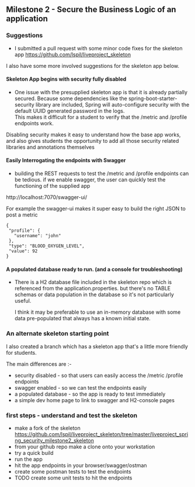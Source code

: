 ## Milestone 2 - Secure the Business Logic of an application

### Suggestions
- I submitted a pull request with some minor code fixes for  the skeleton app
https://github.com/lspil/liveproject_skeleton

I also have some more involved suggestions for the skeleton app below. 

#### Skeleton App begins  with security fully disabled

- One  issue with the presupplied skeleton app is that it is already partially secured. 
 Because some dependencies  like the spring-boot-starter-security library are included,
 Spring will auto-configure security with the default UUID generated password in the logs.  
 This makes it difficult for a student to verify that the /metric and /profile endpoints work. 
 
 Disabling security makes it easy to understand how the base app works,
  and also gives students the opportunity to add all those security related libraries and annotations themselves

#### Easily Interrogating the endpoints with Swagger
- building  the REST  requests  to test the /metric and /profile endpoints can be tedious.
  if we enable swagger, the user can quickly test the functioning of the supplied app
  
 http://localhost:7070/swagger-ui/
 
 For example the swagger-ui makes it super easy to build the right JSON to post a metric 
 ```
{
  "profile": {
    "username": "john"
  },
  "type": "BLOOD_OXYGEN_LEVEL",
  "value": 92
}
```
#### A populated database ready to run. (and a console for troubleshooting)    
- There is a H2 database file  included in the skeleton repo which is referenced from the application.properties. 
  but there's no TABLE schemas or data  population in the database so it's not particularly useful.
  
  I think it may be preferable to use an in-memory database with some data pre-populated
   that always has a known initial state.
    
### An alternate skeleton starting point 
I also created a branch which has a skeleton app that's a little more friendly for students. 

The main differences are :-
- security disabled - so that users can easily access the /metric /profile endpoints
- swagger enabled - so we can test the endpoints easily
- a populated database - so the app is ready to test immediately 
- a simple dev home page to link to swagger and H2-console pages
      
### first steps - understand and test the skeleton 
- make a fork of the skeleton https://github.com/lspil/liveproject_skeleton/tree/master/liveproject_spring_security_milestone2_skeleton
- from your github repo make a clone onto your workstation
- try a quick build
- run the app
- hit the app endpoints in your browser/swagger/ostman 
- create some postman tests to test the endpoints
- TODO create some unit tests to hit the endpoints 

 